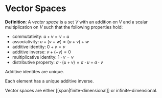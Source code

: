# Vector Spaces
**Definition**: A *vector space* is a set $V$ with an addition on $V$ and a scalar multiplication on $V$ such that the following properties hold:
- commutativity: $u + v = v + u$
- associativity: $u + (v + w) = (u + v) + w$
- additive identity: $0 + v = v$
- additive inverse: $v + (-v) = 0$
- multiplicative identity: $1 \cdot v = v$
- distributive property: $a \cdot (u + v) = a \cdot u + a \cdot v$

Additive identites are unique.

Each element has a unique additive inverse.

Vector spaces are either [[span|finite-dimensional]] or infinite-dimensional.